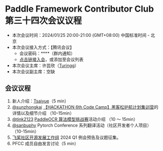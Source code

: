 # Paddle Framework Contributor Club 第三十四次会议议程

- 本次会议时间：2024/01/25 20:00-21:00 (GMT+08:00) 中国标准时间 - 北京
- 本次会议接入方式：【腾讯会议】
  - 会议密码：\*\*\*\*（群内通知）
  - [点击链接入会](https://meeting.tencent.com/dm/22jkkrZYPSuG)，或添加至会议列表
- 本次会议主席：许芸欣（[Turingg](https://github.com/Turingg)）
- 本次会议副主席：空缺

## 会议议程

1. 新人介绍：[Tsaiyue](https://github.com/Tsaiyue)（5 min）
2. [@sunzhongkai](https://github.com/sunzhongkai588) [【HACKATHON 6th Code Camp】黑客松护航计划集训营](https://github.com/PaddlePaddle/Paddle/issues/61006)的详情以及细节介绍 （10-15min）
3. [@tink2123](https://github.com/tink2123) [PaddleOCR 算法模型挑战赛](https://competition.atomgit.com/competitionInfo?id=d25e62a0d7f27876a8c4219bfc0be90e)活动介绍 （10 ～ 15min）
4. [@sanbuphy](https://github.com/sanbuphy) Pytorch Conference 系列翻译活动（社区开发者个人项目） （10-15min）
5. [飞桨社区开源发展工作组](https://github.com/PaddlePaddle/community/tree/master/pposdwg) 2024 Q1 例会预告及议题征集。
6. PFCC 成员自由发言讨论（5 min）
